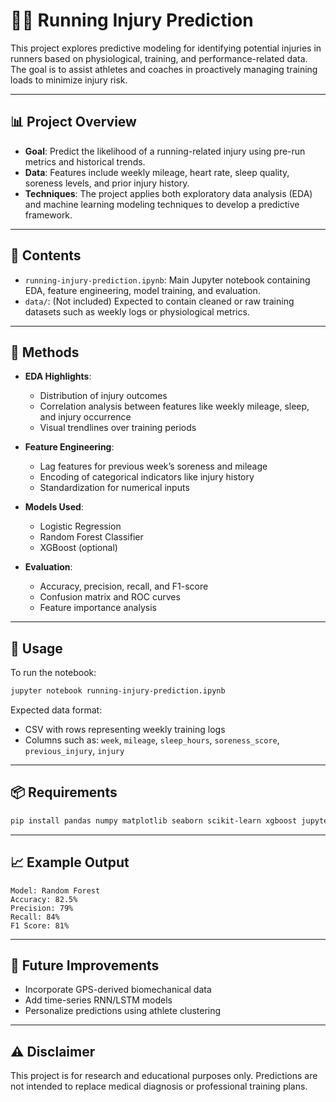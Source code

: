 # 🏃‍♂️ Running Injury Prediction

This project explores predictive modeling for identifying potential injuries in runners based on physiological, training, and performance-related data. The goal is to assist athletes and coaches in proactively managing training loads to minimize injury risk.

---

## 📊 Project Overview

- **Goal**: Predict the likelihood of a running-related injury using pre-run metrics and historical trends.
- **Data**: Features include weekly mileage, heart rate, sleep quality, soreness levels, and prior injury history.
- **Techniques**: The project applies both exploratory data analysis (EDA) and machine learning modeling techniques to develop a predictive framework.

---

## 📁 Contents

- `running-injury-prediction.ipynb`: Main Jupyter notebook containing EDA, feature engineering, model training, and evaluation.
- `data/`: (Not included) Expected to contain cleaned or raw training datasets such as weekly logs or physiological metrics.

---

## 🧠 Methods

- **EDA Highlights**:
  - Distribution of injury outcomes
  - Correlation analysis between features like weekly mileage, sleep, and injury occurrence
  - Visual trendlines over training periods

- **Feature Engineering**:
  - Lag features for previous week’s soreness and mileage
  - Encoding of categorical indicators like injury history
  - Standardization for numerical inputs

- **Models Used**:
  - Logistic Regression
  - Random Forest Classifier
  - XGBoost (optional)
  
- **Evaluation**:
  - Accuracy, precision, recall, and F1-score
  - Confusion matrix and ROC curves
  - Feature importance analysis

---

## 🚀 Usage

To run the notebook:

```bash
jupyter notebook running-injury-prediction.ipynb
```

Expected data format:
- CSV with rows representing weekly training logs
- Columns such as: `week`, `mileage`, `sleep_hours`, `soreness_score`, `previous_injury`, `injury`

---

## 📦 Requirements

```bash
pip install pandas numpy matplotlib seaborn scikit-learn xgboost jupyter
```

---

## 📈 Example Output

```
Model: Random Forest  
Accuracy: 82.5%  
Precision: 79%  
Recall: 84%  
F1 Score: 81%
```

---

## 🔬 Future Improvements

- Incorporate GPS-derived biomechanical data
- Add time-series RNN/LSTM models
- Personalize predictions using athlete clustering

---

## ⚠️ Disclaimer

This project is for research and educational purposes only. Predictions are not intended to replace medical diagnosis or professional training plans.
